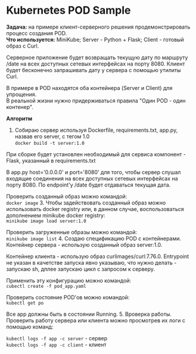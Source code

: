 # Kubernetes POD Sample

**Задача:** на примере клиент-серверного решения продемонстрировать процесс создания POD.  
**Что используется:** MiniKube; Server - Python + Flask; Client - готовый образ с Curl.

Серверное приложение будет возвращать текущую дату по маршруту /date на всех доступных сетевых интерфейсах на порту 8080.
Клиент будет бесконечно запрашивать дату у сервера с помощью утилиты Curl.

В примере в POD находятся оба контейнера (Server и Client) для упрощения.  
В реальной жизни нужно придерживаться правила "Один POD - один контенер".

**Алгоритм**
1. Собираю сервер используя Dockerfile, requirements.txt, app.py, назвав его server, с тегом 1.0  
  <code>docker build -t server:1.0</code>

  При сборке будет установлен необходимый для сервиса компонент - Flask, указанный в requirements.txt  
  
  В app.py host='0.0.0.0' и port='8080' для того, чтобы сервер слушал входящие соединения на всех доступных сетевых интерфейсах на порту 8080. По endpoint'у /date будет отдаваться текущая дата.  
  
  Проверить созданный образ можно командой:  
  <code>docker image</code>
3. Чтобы задействовать созданный образ можно использовать docker registry или, в данном случае, воспользоваться дополнением minikube docker registry:  
  <code>minikube image load server:1.0</code>  
  
  Проверить загруженные образы можно командой:  
  <code>minikube image list</code>
4. Создаю спецификацию POD с контейнерами.
   Контейнер сервера - использую созданный образ server:1.0.  
   
   Контейнер клиента - использую образ curlimages/curl:7.76.0. Entrypoint не указан в качетстве запуска явно указываю, что нужно делать - запускаю sh, дплее запускаю цикл с запросом к серверу.  
   
   Применить эту конфигурацию можно командой:  
   <code>cubectl create -f pod_app.yaml</code>  
   
   Проверить состояние POD'ов можно командой:  
   <code>kubectl get po</code>  
   
   Все app должны быть в состоянии Running.
5. Вроверка работы.
   Проверить работу сервера или клиента можно просмотрев их логи с помощью команд:  
   
   <code>kubectl logs -f app -c server</code> - сервер  
   <code>kubectl logs -f app -c client</code> - клиент

